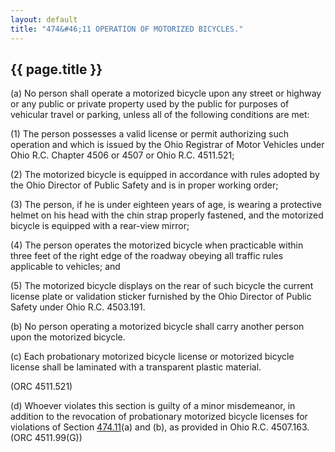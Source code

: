 ```yaml
---
layout: default 
title: "474&#46;11 OPERATION OF MOTORIZED BICYCLES."
---
```


{{ page.title }}
----------------

​(a) No person shall operate a motorized bicycle upon any street or
highway or any public or private property used by the public for
purposes of vehicular travel or parking, unless all of the following
conditions are met:

​(1) The person possesses a valid license or permit authorizing such
operation and which is issued by the Ohio Registrar of Motor Vehicles
under Ohio R.C. Chapter 4506 or 4507 or Ohio R.C. 4511.521;

​(2) The motorized bicycle is equipped in accordance with rules adopted
by the Ohio Director of Public Safety and is in proper working order;

​(3) The person, if he is under eighteen years of age, is wearing a
protective helmet on his head with the chin strap properly fastened, and
the motorized bicycle is equipped with a rear-view mirror;

​(4) The person operates the motorized bicycle when practicable within
three feet of the right edge of the roadway obeying all traffic rules
applicable to vehicles; and

​(5) The motorized bicycle displays on the rear of such bicycle the
current license plate or validation sticker furnished by the Ohio
Director of Public Safety under Ohio R.C. 4503.191.

​(b) No person operating a motorized bicycle shall carry another person
upon the motorized bicycle.

​(c) Each probationary motorized bicycle license or motorized bicycle
license shall be laminated with a transparent plastic material.

(ORC 4511.521)

​(d) Whoever violates this section is guilty of a minor misdemeanor, in
addition to the revocation of probationary motorized bicycle licenses
for violations of Section [474.11](280d02d1.html)(a) and (b), as
provided in Ohio R.C. 4507.163. (ORC 4511.99(G))
